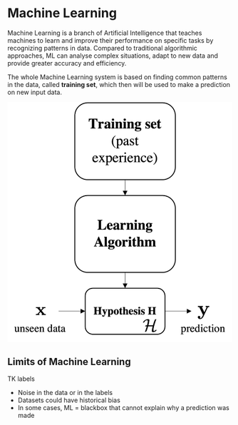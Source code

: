 # Machine Learning

Machine Learning is a branch of Artificial Intelligence that teaches machines to learn and improve their performance on specific tasks by recognizing patterns in data. Compared to traditional algorithmic approaches, ML can analyse complex situations, adapt to new data and provide greater accuracy and efficiency.

The whole Machine Learning system is based on finding common patterns in the data, called **training set**, which then will be used to make a prediction on new input data.

![Diagram of the Machine Learning workflow](assets/machine_learning_approach.png)

## Limits of Machine Learning

TK labels

-   Noise in the data or in the labels
-   Datasets could have historical bias
-   In some cases, ML = blackbox that cannot explain why a prediction was made